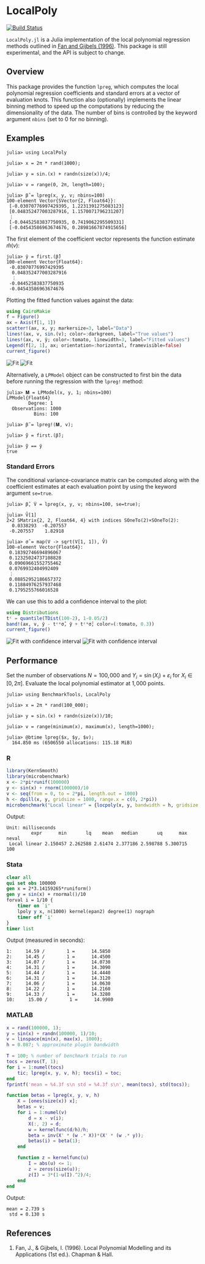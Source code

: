 # LocalPoly

[![Build Status](https://github.com/jbshannon/LocalPoly.jl/workflows/CI/badge.svg)](https://github.com/jbshannon/LocalPoly.jl/actions?query=workflows/CI)

`LocalPoly.jl` is a Julia implementation of the local polynomial regression methods outlined in [Fan and Gijbels (1996)](https://doi.org/10.1201/9780203748725). This package is still experimental, and the API is subject to change.

## Overview

This package provides the function `lpreg`, which computes the local polynomial regression coefficients and standard errors at a vector of evaluation knots. This function also (optionally) implements the linear binning method to speed up the computations by reducing the dimensionality of the data. The number of bins is controlled by the keyword argument  `nbins` (set to 0 for no binning).

## Examples

```julia-repl
julia> using LocalPoly

julia> x = 2π * rand(1000);

julia> y = sin.(x) + randn(size(x))/4;

julia> v = range(0, 2π, length=100);

julia> β̂ = lpreg(x, y, v; nbins=100)
100-element Vector{SVector{2, Float64}}:
 [-0.03070776997429395, 1.2231391275083123]
 [0.048352477003287916, 1.1570071796231207]
 ⋮
 [-0.04452583837750935, 0.7419062295509331]
 [-0.04543586963674676, 0.28981667874915656]
```

The first element of the coefficient vector represents the function estimate $\widehat m (v)$:

```julia-repl
julia> ŷ = first.(β̂)
100-element Vector{Float64}:
 -0.03070776997429395
  0.048352477003287916
  ⋮
 -0.04452583837750935
 -0.04543586963674676
```

Plotting the fitted function values against the data:

```julia
using CairoMakie
f = Figure()
ax = Axis(f[1, 1])
scatter!(ax, x, y; markersize=3, label="Data")
lines!(ax, v, sin.(v); color=:darkgreen, label="True values")
lines!(ax, v, ŷ; color=:tomato, linewidth=3, label="Fitted values")
Legend(f[2, 1], ax; orientation=:horizontal, framevisible=false)
current_figure()
```

![Fit](./docs/src/images/readme/light/fit.svg#gh-light-mode-only)
![Fit](./docs/src/images/readme/dark/fit.svg#gh-dark-mode-only)

Alternatively, a `LPModel` object can be constructed to first bin the data before running the regression with the `lpreg!` method:

```julia-repl
julia> 𝐌 = LPModel(x, y, 1; nbins=100)
LPModel{Float64}
        Degree: 1
  Observations: 1000
          Bins: 100

julia> β̃ = lpreg!(𝐌, v);

julia> ỹ = first.(β̃);

julia> ỹ == ŷ
true
```

### Standard Errors

The conditional variance-covariance matrix can be computed along with the coefficient estimates at each evaluation point by using the keyword argument `se=true`.

```julia-repl
julia> β̂, V̂ = lpreg(x, y, v; nbins=100, se=true);

julia> V̂[1]
2×2 SMatrix{2, 2, Float64, 4} with indices SOneTo(2)×SOneTo(2):
  0.0338293  -0.207557
 -0.207557    1.82918

julia> σ̂ = map(V -> sqrt(V[1, 1]), V̂)
100-element Vector{Float64}:
 0.18392746694896067
 0.12325024737108828
 0.09069661552755462
 0.0769932404992409
 ⋮
 0.08852952186657372
 0.11884976257937468
 0.1795255766016528
```

We can use this to add a confidence interval to the plot:

```julia
using Distributions
tᶜ = quantile(TDist(100-2), 1-0.05/2)
band!(ax, v, ŷ - tᶜ*σ̂, ŷ + tᶜ*σ̂; color=(:tomato, 0.3))
current_figure()
```

![Fit with confidence interval](./docs/src/images/readme/light/fit_ci.svg#gh-light-mode-only)
![Fit with confidence interval](./docs/src/images/readme/dark/fit_ci.svg#gh-dark-mode-only)

## Performance

Set the number of observations $N=100, \! 000$ and $Y_i = \sin(X_i) + \varepsilon_i$ for $X_i \in [0, 2\pi]$. Evaluate the local polynomial estimator at $1, \! 000$ points.

```julia-repl
julia> using BenchmarkTools, LocalPoly

julia> x = 2π * rand(100_000);

julia> y = sin.(x) + randn(size(x))/10;

julia> v = range(minimum(x), maximum(x), length=1000);

julia> @btime lpreg($x, $y, $v);
  164.850 ms (6506550 allocations: 115.18 MiB)
```

### R

```R
library(KernSmooth)
library(microbenchmark)
x <- 2*pi*runif(100000)
y <- sin(x) + rnorm(100000)/10
v <- seq(from = 0, to = 2*pi, length.out = 1000)
h <- dpill(x, y, gridsize = 1000, range.x = c(0, 2*pi))
microbenchmark("Local linear" = {locpoly(x, y, bandwidth = h, gridsize = 1000, range.x = c(0, 2*pi))})
```
Output:
```
Unit: milliseconds
         expr      min       lq    mean   median       uq      max neval
 Local linear 2.150457 2.262588 2.61474 2.377186 2.598788 5.300715   100
```

### Stata

```stata
clear all
qui set obs 100000
gen x = 2*3.14159265*runiform()
gen y = sin(x) + rnormal()/10
forval i = 1/10 {
    timer on `i'
    lpoly y x, n(1000) kernel(epan2) degree(1) nograph
    timer off `i'
}
timer list
```

Output (measured in seconds):
```
1:     14.59 /        1 =      14.5850
2:     14.45 /        1 =      14.4500
3:     14.07 /        1 =      14.0730
4:     14.31 /        1 =      14.3090
5:     14.44 /        1 =      14.4440
6:     14.31 /        1 =      14.3120
7:     14.06 /        1 =      14.0630
8:     14.22 /        1 =      14.2160
9:     14.33 /        1 =      14.3280
10:     15.00 /        1 =      14.9980
```

### MATLAB

```matlab
x = rand(100000, 1);
y = sin(x) + randn(100000, 1)/10;
v = linspace(min(x), max(x), 1000);
h = 0.087; % approximate plugin bandwidth

T = 100; % number of benchmark trials to run
tocs = zeros(T, 1);
for i = 1:numel(tocs)
    tic; lpreg(x, y, v, h); tocs(i) = toc;
end
fprintf('mean = %4.3f s\n std = %4.3f s\n', mean(tocs), std(tocs));

function betas = lpreg(x, y, v, h)
    X = [ones(size(x)) x];
    betas = v;
    for i = 1:numel(v)
        d = x - v(i);
        X(:, 2) = d;
        w = kernelfunc(d/h)/h;
        beta = inv(X' * (w .* X))*(X' * (w .* y));
        betas(i) = beta(1);
    end

    function z = kernelfunc(u)
        I = abs(u) <= 1;
        z = zeros(size(u));
        z(I) = 3*(1-u(I).^2)/4;
    end
end
```
Output:
```
mean = 2.739 s
 std = 0.130 s
```

## References

1. Fan, J., & Gijbels, I. (1996). Local Polynomial Modelling and its Applications (1st ed.). Chapman & Hall.

